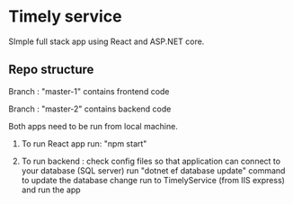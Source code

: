 # Timely service

SImple full stack app using React and ASP.NET core.

## Repo structure

Branch : "master-1" contains frontend code

Branch : "master-2" contains backend code

Both apps need to be run from local machine.

1. To run React app run: "npm start"

2. To run backend  : 
  check config files so that application can connect to your database (SQL server)
  run "dotnet ef database update" command to update the database
  change run to TimelyService (from IIS express) and run the app
  
